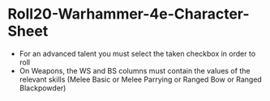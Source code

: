 # Roll20-Warhammer-4e-Character-Sheet
- For an advanced talent you must select the taken checkbox in order to roll
- On Weapons, the WS and BS columns must contain the values of the relevant skills (Melee Basic or Melee Parrying or Ranged Bow or Ranged Blackpowder)
